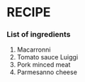 # RECIPE

### **List of ingredients**

1. Macarronni
2. Tomato sauce Luiggi
3. Pork minced meat
4. Parmesanno cheese
